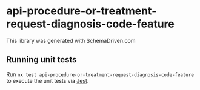 
# api-procedure-or-treatment-request-diagnosis-code-feature

This library was generated with SchemaDriven.com

## Running unit tests

Run `nx test api-procedure-or-treatment-request-diagnosis-code-feature` to execute the unit tests via [Jest](https://jestjs.io).

